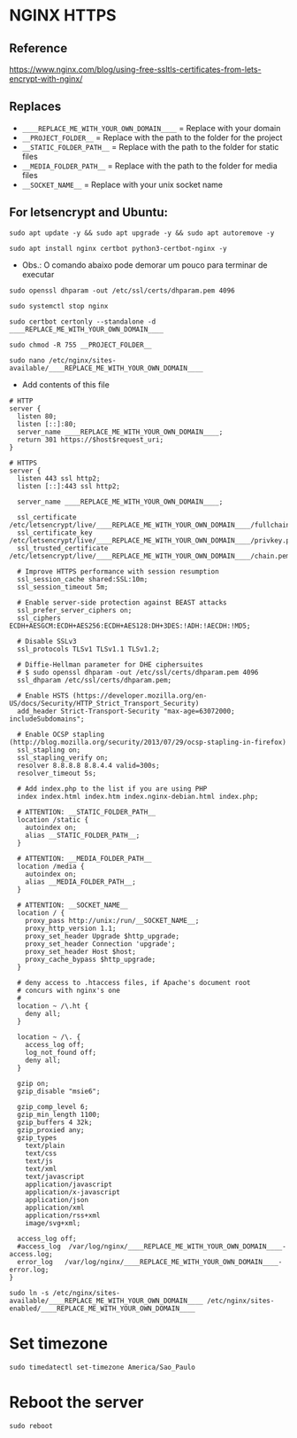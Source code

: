 # NGINX HTTPS
## Reference
https://www.nginx.com/blog/using-free-ssltls-certificates-from-lets-encrypt-with-nginx/

## Replaces
- `____REPLACE_ME_WITH_YOUR_OWN_DOMAIN____` = Replace with your domain
- `__PROJECT_FOLDER__` = Replace with the path to the folder for the project
- `__STATIC_FOLDER_PATH__` = Replace with the path to the folder for static files
- `__MEDIA_FOLDER_PATH__` = Replace with the path to the folder for media files
- `__SOCKET_NAME__` = Replace with your unix socket name

## For letsencrypt and Ubuntu:
```
sudo apt update -y && sudo apt upgrade -y && sudo apt autoremove -y
```
```
sudo apt install nginx certbot python3-certbot-nginx -y
```
- Obs.: O comando abaixo pode demorar um pouco para terminar de executar
```
sudo openssl dhparam -out /etc/ssl/certs/dhparam.pem 4096
```
```
sudo systemctl stop nginx
```
```
sudo certbot certonly --standalone -d ____REPLACE_ME_WITH_YOUR_OWN_DOMAIN____
```
```
sudo chmod -R 755 __PROJECT_FOLDER__
```
```
sudo nano /etc/nginx/sites-available/____REPLACE_ME_WITH_YOUR_OWN_DOMAIN____
```
- Add contents of this file
```
# HTTP
server {
  listen 80;
  listen [::]:80;
  server_name ____REPLACE_ME_WITH_YOUR_OWN_DOMAIN____;
  return 301 https://$host$request_uri;
}

# HTTPS
server {
  listen 443 ssl http2;
  listen [::]:443 ssl http2;

  server_name ____REPLACE_ME_WITH_YOUR_OWN_DOMAIN____;

  ssl_certificate /etc/letsencrypt/live/____REPLACE_ME_WITH_YOUR_OWN_DOMAIN____/fullchain.pem;
  ssl_certificate_key /etc/letsencrypt/live/____REPLACE_ME_WITH_YOUR_OWN_DOMAIN____/privkey.pem;
  ssl_trusted_certificate /etc/letsencrypt/live/____REPLACE_ME_WITH_YOUR_OWN_DOMAIN____/chain.pem;

  # Improve HTTPS performance with session resumption
  ssl_session_cache shared:SSL:10m;
  ssl_session_timeout 5m;

  # Enable server-side protection against BEAST attacks
  ssl_prefer_server_ciphers on;
  ssl_ciphers ECDH+AESGCM:ECDH+AES256:ECDH+AES128:DH+3DES:!ADH:!AECDH:!MD5;

  # Disable SSLv3
  ssl_protocols TLSv1 TLSv1.1 TLSv1.2;

  # Diffie-Hellman parameter for DHE ciphersuites
  # $ sudo openssl dhparam -out /etc/ssl/certs/dhparam.pem 4096
  ssl_dhparam /etc/ssl/certs/dhparam.pem;

  # Enable HSTS (https://developer.mozilla.org/en-US/docs/Security/HTTP_Strict_Transport_Security)
  add_header Strict-Transport-Security "max-age=63072000; includeSubdomains";

  # Enable OCSP stapling (http://blog.mozilla.org/security/2013/07/29/ocsp-stapling-in-firefox)
  ssl_stapling on;
  ssl_stapling_verify on;
  resolver 8.8.8.8 8.8.4.4 valid=300s;
  resolver_timeout 5s;

  # Add index.php to the list if you are using PHP
  index index.html index.htm index.nginx-debian.html index.php;
  
  # ATTENTION: __STATIC_FOLDER_PATH__
  location /static {
    autoindex on;
    alias __STATIC_FOLDER_PATH__;
  }

  # ATTENTION: __MEDIA_FOLDER_PATH__ 
  location /media {
    autoindex on;
    alias __MEDIA_FOLDER_PATH__;
  }

  # ATTENTION: __SOCKET_NAME__
  location / {
    proxy_pass http://unix:/run/__SOCKET_NAME__;
    proxy_http_version 1.1;
    proxy_set_header Upgrade $http_upgrade;
    proxy_set_header Connection 'upgrade';
    proxy_set_header Host $host;
    proxy_cache_bypass $http_upgrade;
  }

  # deny access to .htaccess files, if Apache's document root
  # concurs with nginx's one
  #
  location ~ /\.ht {
    deny all;
  }

  location ~ /\. {
    access_log off;
    log_not_found off;
    deny all;
  }

  gzip on;
  gzip_disable "msie6";

  gzip_comp_level 6;
  gzip_min_length 1100;
  gzip_buffers 4 32k;
  gzip_proxied any;
  gzip_types
    text/plain
    text/css
    text/js
    text/xml
    text/javascript
    application/javascript
    application/x-javascript
    application/json
    application/xml
    application/rss+xml
    image/svg+xml;

  access_log off;
  #access_log  /var/log/nginx/____REPLACE_ME_WITH_YOUR_OWN_DOMAIN____-access.log;
  error_log   /var/log/nginx/____REPLACE_ME_WITH_YOUR_OWN_DOMAIN____-error.log;
}
```

```
sudo ln -s /etc/nginx/sites-available/____REPLACE_ME_WITH_YOUR_OWN_DOMAIN____ /etc/nginx/sites-enabled/____REPLACE_ME_WITH_YOUR_OWN_DOMAIN____
```

# Set timezone
```
sudo timedatectl set-timezone America/Sao_Paulo
```

# Reboot the server
```
sudo reboot
```
